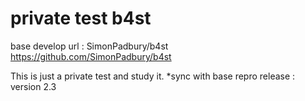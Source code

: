 # private test b4st
base develop url : SimonPadbury/b4st
https://github.com/SimonPadbury/b4st

This is just a private test and study it.
*sync with base repro release : version 2.3
